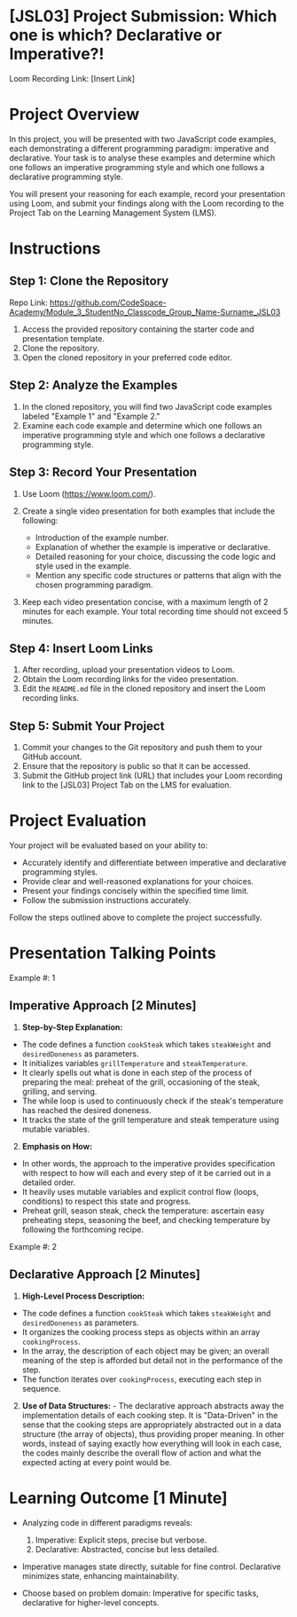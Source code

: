 # [JSL03] Project Submission: Which one is which? Declarative or Imperative?!

Loom Recording Link: [Insert Link]

# Project Overview

In this project, you will be presented with two JavaScript code examples, each demonstrating a different programming paradigm: imperative and declarative. Your task is to analyse these examples and determine which one follows an imperative programming style and which one follows a declarative programming style. 

You will present your reasoning for each example, record your presentation using Loom, and submit your findings along with the Loom recording to the Project Tab on the Learning Management System (LMS).

# Instructions

## Step 1: Clone the Repository

Repo Link: https://github.com/CodeSpace-Academy/Module_3_StudentNo_Classcode_Group_Name-Surname_JSL03

1. Access the provided repository containing the starter code and presentation template.
2. Clone the repository.
3. Open the cloned repository in your preferred code editor.

## Step 2: Analyze the Examples

1. In the cloned repository, you will find two JavaScript code examples labeled "Example 1" and "Example 2."
2. Examine each code example and determine which one follows an imperative programming style and which one follows a declarative programming style.

## Step 3: Record Your Presentation

1. Use Loom (https://www.loom.com/).
2. Create a single video presentation for both examples that include the following:

   - Introduction of the example number.
   - Explanation of whether the example is imperative or declarative.
   - Detailed reasoning for your choice, discussing the code logic and style used in the example.
   - Mention any specific code structures or patterns that align with the chosen programming paradigm.
   
3. Keep each video presentation concise, with a maximum length of 2 minutes for each example. Your total recording time should not exceed 5 minutes.

## Step 4: Insert Loom Links

1. After recording, upload your presentation videos to Loom.
2. Obtain the Loom recording links for the video presentation.
3. Edit the `README.md` file in the cloned repository and insert the Loom recording links.
   
## Step 5: Submit Your Project
1. Commit your changes to the Git repository and push them to your GitHub account.
2. Ensure that the repository is public so that it can be accessed.
3. Submit the GitHub project link (URL) that includes your Loom recording link to the [JSL03] Project Tab on the LMS for evaluation.

# Project Evaluation

Your project will be evaluated based on your ability to:

- Accurately identify and differentiate between imperative and declarative programming styles.
- Provide clear and well-reasoned explanations for your choices.
- Present your findings concisely within the specified time limit.
- Follow the submission instructions accurately.

Follow the steps outlined above to complete the project successfully.

# Presentation Talking Points

Example #: 1

## Imperative Approach [2 Minutes]
1. **Step-by-Step Explanation:**
- The code defines a function `cookSteak` which takes `steakWeight` and `desiredDoneness` as parameters.
- It initializes variables `grillTemperature` and `steakTemperature`.
- It clearly spells out what is done in each step of the process of preparing the meal: preheat of the grill, occasioning of the steak, grilling, and serving.
- The while loop is used to continuously check if the steak's temperature has reached the desired doneness.
- It tracks the state of the grill temperature and steak temperature using mutable variables.

2. **Emphasis on How:**
- In other words, the approach to the imperative provides specification with respect to how will each and every step of it be carried out in a detailed order.
- It heavily uses mutable variables and explicit control flow (loops, conditions) to respect this state and progress.
- Preheat grill, season steak, check the temperature: ascertain easy preheating steps, seasoning the beef, and checking temperature by following the forthcoming recipe.


Example #: 2

## Declarative Approach [2 Minutes]
1. **High-Level Process Description:**
- The code defines a function `cookSteak` which takes `steakWeight` and `desiredDoneness` as parameters.
- It organizes the cooking process steps as objects within an array `cookingProcess`.
- In the array, the description of each object may be given; an overall meaning of the step is afforded but detail not in the performance of the step.
- The function iterates over `cookingProcess`, executing each step in sequence.

2. **Use of Data Structures:** - The declarative approach abstracts away the implementation details of each cooking step. It is "Data-Driven" in the sense that the cooking steps are appropriately abstracted out in a data structure (the array of objects), thus providing proper meaning. In other words, instead of saying exactly how everything will look in each case, the codes mainly describe the overall flow of action and what the expected acting at every point would be.

# Learning Outcome [1 Minute]
- Analyzing code in different paradigms reveals:

    1. Imperative: Explicit steps, precise but verbose. 
    2. Declarative: Abstracted, concise but less detailed.

- Imperative manages state directly, suitable for fine control. Declarative minimizes state, enhancing maintainability.
- Choose based on problem domain: Imperative for specific tasks, declarative for higher-level concepts.
